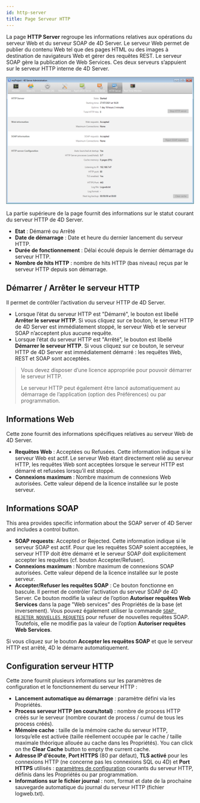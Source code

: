 ```yaml
---
id: http-server
title: Page Serveur HTTP
---
```



La page **HTTP Server** regroupe les informations relatives aux opérations du serveur Web et du serveur SOAP de 4D Server. Le serveur Web permet de publier du contenu Web tel que des pages HTML ou des images à destination de navigateurs Web et gérer des requêtes REST. Le serveur SOAP gère la publication de Web Services. Ces deux serveurs s’appuient sur le serveur HTTP interne de 4D Server.

![](../assets/en/Admin/server-admin-web-page.png)


La partie supérieure de la page fournit des informations sur le statut courant du serveur HTTP de 4D Server.

- **Etat** : Démarré ou Arrêté
- **Date de démarrage** : Date et heure du dernier lancement du serveur HTTP.
- **Durée de fonctionnement** : Délai écoulé depuis le dernier démarrage du serveur HTTP.
- **Nombre de hits HTTP** : nombre de hits HTTP (bas niveau) reçus par le serveur HTTP depuis son démarrage.


## Démarrer / Arrêter le serveur HTTP

Il permet de contrôler l’activation du serveur HTTP de 4D Server.

- Lorsque l’état du serveur HTTP est "Démarré", le bouton est libellé **Arrêter le serveur HTTP**. Si vous cliquez sur ce bouton, le serveur HTTP de 4D Server est immédiatement stoppé, le serveur Web et le serveur SOAP n’acceptent plus aucune requête.
- Lorsque l’état du serveur HTTP est "Arrêté", le bouton est libellé **Démarrer le serveur HTTP**. Si vous cliquez sur ce bouton, le serveur HTTP de 4D Server est immédiatement démarré : les requêtes Web, REST et SOAP sont acceptées.

> Vous devez disposer d’une licence appropriée pour pouvoir démarrer le serveur HTTP.
> 
> Le serveur HTTP peut également être lancé automatiquement au démarrage de l’application (option des Préférences) ou par programmation.

## Informations Web

Cette zone fournit des informations spécifiques relatives au serveur Web de 4D Server.

- **Requêtes Web** : Acceptées ou Refusées. Cette information indique si le serveur Web est actif. Le serveur Web étant directement relié au serveur HTTP, les requêtes Web sont acceptées lorsque le serveur HTTP est démarré et refusées lorsqu’il est stoppé.
- **Connexions maximum** : Nombre maximum de connexions Web autorisées. Cette valeur dépend de la licence installée sur le poste serveur.

## Informations SOAP

This area provides specific information about the SOAP server of 4D Server and includes a control button.

- **SOAP requests**: Accepted or Rejected. Cette information indique si le serveur SOAP est actif. Pour que les requêtes SOAP soient acceptées, le serveur HTTP doit être démarré et le serveur SOAP doit explicitement accepter les requêtes (cf. bouton Accepter/Refuser).
- **Connexions maximum** : Nombre maximum de connexions SOAP autorisées. Cette valeur dépend de la licence installée sur le poste serveur.
- **Accepter/Refuser les requêtes SOAP** : Ce bouton fonctionne en bascule. Il permet de contrôler l’activation du serveur SOAP de 4D Server. Ce bouton modifie la valeur de l’option **Autoriser requêtes Web Services** dans la page "Web services" des Propriétés de la base (et inversement). Vous pouvez également utiliser la commande [`SOAP REJETER NOUVELLES REQUETES`](https://doc.4d.com/4dv19/help/command/en/page1636.html) pour refuser de nouvelles requêtes SOAP. Toutefois, elle ne modifie pas la valeur de l’option **Autoriser requêtes Web Services**.

Si vous cliquez sur le bouton **Accepter les requêtes SOAP** et que le serveur HTTP est arrêté, 4D le démarre automatiquement.

## Configuration serveur HTTP

Cette zone fournit plusieurs informations sur les paramètres de configuration et le fonctionnement du serveur HTTP :

- **Lancement automatique au démarrage** : paramètre défini via les Propriétés.
- **Process serveur HTTP (en cours/total)** : nombre de process HTTP créés sur le serveur (nombre courant de process / cumul de tous les process créés).
- **Mémoire cache** : taille de la mémoire cache du serveur HTTP, lorsqu’elle est activée (taille réellement occupée par le cache / taille maximale théorique allouée au cache dans les Propriétés). You can click on the **Clear Cache** button to empty the current cache.
- **Adresse IP d’écoute**, **Port HTTPS** (80 par défaut), **TLS activé** pour les connexions HTTP (ne concerne pas les connexions SQL ou 4D) et **Port HTTPS** utilisés : [paramètres de configuration](WebServer/webServerConfig.md) courants du serveur HTTP, définis dans les Propriétés ou par programmation.
- **Informations sur le fichier journal** : nom, format et date de la prochaine sauvegarde automatique du journal du serveur HTTP (fichier logweb.txt).

